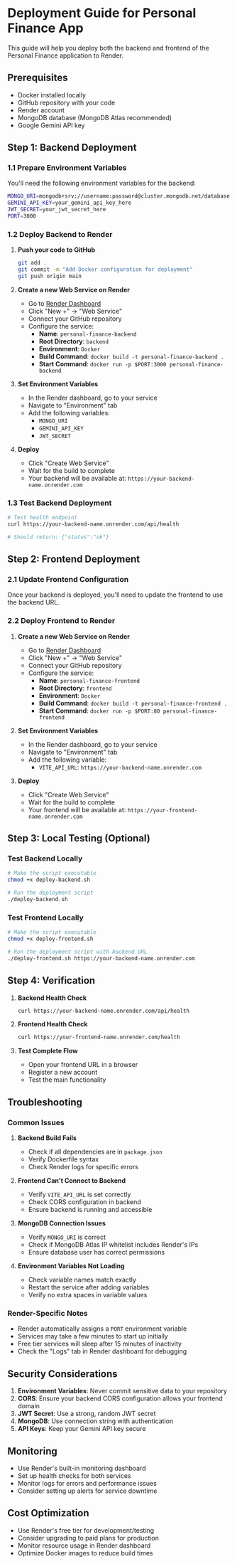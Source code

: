 # Deployment Guide for Personal Finance App

This guide will help you deploy both the backend and frontend of the Personal Finance application to Render.

## Prerequisites

- Docker installed locally
- GitHub repository with your code
- Render account
- MongoDB database (MongoDB Atlas recommended)
- Google Gemini API key

## Step 1: Backend Deployment

### 1.1 Prepare Environment Variables

You'll need the following environment variables for the backend:

```bash
MONGO_URI=mongodb+srv://username:password@cluster.mongodb.net/database
GEMINI_API_KEY=your_gemini_api_key_here
JWT_SECRET=your_jwt_secret_here
PORT=3000
```

### 1.2 Deploy Backend to Render

1. **Push your code to GitHub**
   ```bash
   git add .
   git commit -m "Add Docker configuration for deployment"
   git push origin main
   ```

2. **Create a new Web Service on Render**
   - Go to [Render Dashboard](https://dashboard.render.com)
   - Click "New +" → "Web Service"
   - Connect your GitHub repository
   - Configure the service:
     - **Name**: `personal-finance-backend`
     - **Root Directory**: `backend`
     - **Environment**: `Docker`
     - **Build Command**: `docker build -t personal-finance-backend .`
     - **Start Command**: `docker run -p $PORT:3000 personal-finance-backend`

3. **Set Environment Variables**
   - In the Render dashboard, go to your service
   - Navigate to "Environment" tab
   - Add the following variables:
     - `MONGO_URI`
     - `GEMINI_API_KEY`
     - `JWT_SECRET`

4. **Deploy**
   - Click "Create Web Service"
   - Wait for the build to complete
   - Your backend will be available at: `https://your-backend-name.onrender.com`

### 1.3 Test Backend Deployment

```bash
# Test health endpoint
curl https://your-backend-name.onrender.com/api/health

# Should return: {"status":"ok"}
```

## Step 2: Frontend Deployment

### 2.1 Update Frontend Configuration

Once your backend is deployed, you'll need to update the frontend to use the backend URL.

### 2.2 Deploy Frontend to Render

1. **Create a new Web Service on Render**
   - Go to [Render Dashboard](https://dashboard.render.com)
   - Click "New +" → "Web Service"
   - Connect your GitHub repository
   - Configure the service:
     - **Name**: `personal-finance-frontend`
     - **Root Directory**: `frontend`
     - **Environment**: `Docker`
     - **Build Command**: `docker build -t personal-finance-frontend .`
     - **Start Command**: `docker run -p $PORT:80 personal-finance-frontend`

2. **Set Environment Variables**
   - In the Render dashboard, go to your service
   - Navigate to "Environment" tab
   - Add the following variable:
     - `VITE_API_URL`: `https://your-backend-name.onrender.com`

3. **Deploy**
   - Click "Create Web Service"
   - Wait for the build to complete
   - Your frontend will be available at: `https://your-frontend-name.onrender.com`

## Step 3: Local Testing (Optional)

### Test Backend Locally

```bash
# Make the script executable
chmod +x deploy-backend.sh

# Run the deployment script
./deploy-backend.sh
```

### Test Frontend Locally

```bash
# Make the script executable
chmod +x deploy-frontend.sh

# Run the deployment script with backend URL
./deploy-frontend.sh https://your-backend-name.onrender.com
```

## Step 4: Verification

1. **Backend Health Check**
   ```bash
   curl https://your-backend-name.onrender.com/api/health
   ```

2. **Frontend Health Check**
   ```bash
   curl https://your-frontend-name.onrender.com/health
   ```

3. **Test Complete Flow**
   - Open your frontend URL in a browser
   - Register a new account
   - Test the main functionality

## Troubleshooting

### Common Issues

1. **Backend Build Fails**
   - Check if all dependencies are in `package.json`
   - Verify Dockerfile syntax
   - Check Render logs for specific errors

2. **Frontend Can't Connect to Backend**
   - Verify `VITE_API_URL` is set correctly
   - Check CORS configuration in backend
   - Ensure backend is running and accessible

3. **MongoDB Connection Issues**
   - Verify `MONGO_URI` is correct
   - Check if MongoDB Atlas IP whitelist includes Render's IPs
   - Ensure database user has correct permissions

4. **Environment Variables Not Loading**
   - Check variable names match exactly
   - Restart the service after adding variables
   - Verify no extra spaces in variable values

### Render-Specific Notes

- Render automatically assigns a `PORT` environment variable
- Services may take a few minutes to start up initially
- Free tier services will sleep after 15 minutes of inactivity
- Check the "Logs" tab in Render dashboard for debugging

## Security Considerations

1. **Environment Variables**: Never commit sensitive data to your repository
2. **CORS**: Ensure your backend CORS configuration allows your frontend domain
3. **JWT Secret**: Use a strong, random JWT secret
4. **MongoDB**: Use connection string with authentication
5. **API Keys**: Keep your Gemini API key secure

## Monitoring

- Use Render's built-in monitoring dashboard
- Set up health checks for both services
- Monitor logs for errors and performance issues
- Consider setting up alerts for service downtime

## Cost Optimization

- Use Render's free tier for development/testing
- Consider upgrading to paid plans for production
- Monitor resource usage in Render dashboard
- Optimize Docker images to reduce build times 